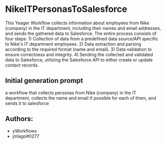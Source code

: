 
# NikeITPersonasToSalesforce

This Yeager Workflow collects information about employees from Nike (company) in the IT department, including their names and email addresses, and sends the gathered data to Salesforce. The entire process consists of four steps: 1) Collection of data from a predefined data source/API specific to Nike's IT department employees. 2) Data extraction and parsing according to the required format (name and email). 3) Data validation to ensure correctness and integrity. 4) Sending the collected and validated data to Salesforce, utilizing the Salesforce API to either create or update contact records.
## Initial generation prompt
a workflow that collects personas from Nike (company) in the IT department, collects the name and email if possible for each of them, and sends it to salesforce

## Authors: 
- yWorkflows
- jmlago#0277
        
